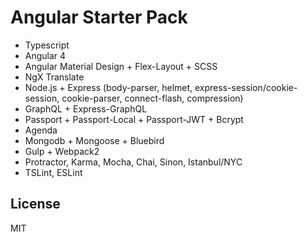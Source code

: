 # Angular Starter Pack

- Typescript
- Angular 4
- Angular Material Design + Flex-Layout + SCSS
- NgX Translate
- Node.js + Express (body-parser, helmet, express-session/cookie-session, cookie-parser, connect-flash, compression)
- GraphQL + Express-GraphQL
- Passport + Passport-Local + Passport-JWT + Bcrypt
- Agenda
- Mongodb + Mongoose + Bluebird
- Gulp + Webpack2
- Protractor, Karma, Mocha, Chai, Sinon, Istanbul/NYC
- TSLint, ESLint

## License

MIT